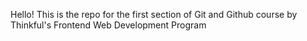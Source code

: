 Hello! This is the repo for the first section of Git and Github course by Thinkful's Frontend Web Development Program
